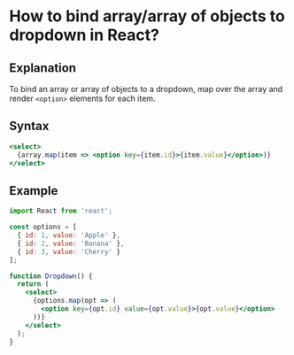 # How to bind array/array of objects to dropdown in React?

## Explanation
To bind an array or array of objects to a dropdown, map over the array and render `<option>` elements for each item.

## Syntax
```jsx
<select>
  {array.map(item => <option key={item.id}>{item.value}</option>)}
</select>
```

## Example
```jsx
import React from 'react';

const options = [
  { id: 1, value: 'Apple' },
  { id: 2, value: 'Banana' },
  { id: 3, value: 'Cherry' }
];

function Dropdown() {
  return (
    <select>
      {options.map(opt => (
        <option key={opt.id} value={opt.value}>{opt.value}</option>
      ))}
    </select>
  );
}
``` 